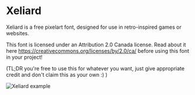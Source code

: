 # Xeliard
Xeliard is a free pixelart font, designed for use in retro-inspired games or websites.

This font is licensed under an Attribution 2.0 Canada license.
Read about it here https://creativecommons.org/licenses/by/2.0/ca/ before using this font in your project!

(TL;DR you're free to use this for whatever you want, just give appropriate credit and don't claim this as your own :) )

![Xeliard example](https://i.imgur.com/zMK2IOt.png)

